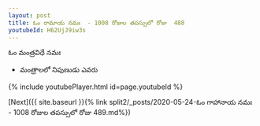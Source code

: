 ```yaml
---
layout: post
title: ఓం రామాయ నమః  - 1008 రోజుల తపస్సులో రోజు  488
youtubeId: H62UjJ9iw3s
---
```

 
 
 ఓం మంత్రవిధే నమః  
 
 -  మంత్రాలలో నిపుణుడు ఎవరు 
 
  
 
  
 
 
 
 
 
 


{% include youtubePlayer.html id=page.youtubeId %}
 
[Next]({{ site.baseurl }}{% link  split2/_posts/2020-05-24-ఓం గాహానాయ నమః  - 1008 రోజుల తపస్సులో రోజు  489.md%})
 
